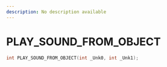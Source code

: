 ```yaml
---
description: No description available 
---
```


# PLAY_SOUND_FROM_OBJECT

```cpp
int PLAY_SOUND_FROM_OBJECT(int _Unk0, int _Unk1);
```